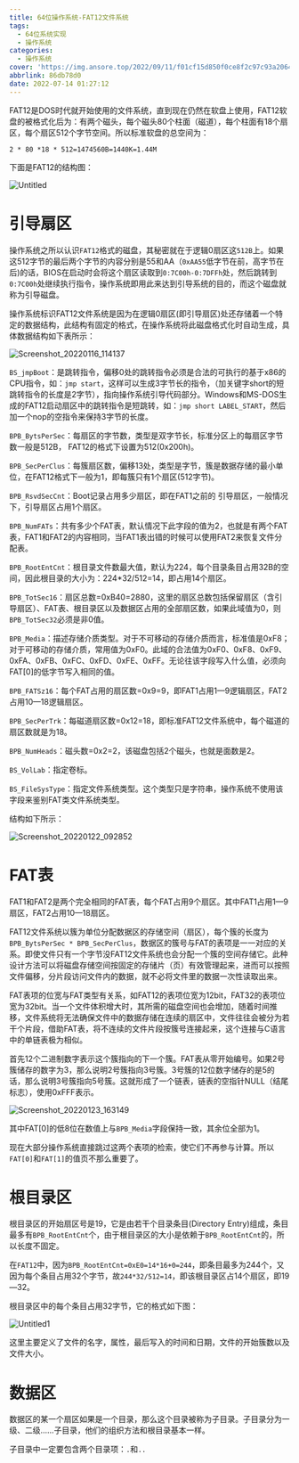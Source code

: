 ```yaml
---
title: 64位操作系统-FAT12文件系统
tags:
  - 64位系统实现
  - 操作系统
categories:
  - 操作系统
cover: 'https://img.ansore.top/2022/09/11/f01cf15d850f0ce8f2c97c93a206411c8d3bf927.png'
abbrlink: 86db78d0
date: 2022-07-14 01:27:12
---
```

 

FAT12是DOS时代就开始使用的文件系统，直到现在仍然在软盘上使用，FAT12软盘的被格式化后为：有两个磁头，每个磁头80个柱面（磁道），每个柱面有18个扇区，每个扇区512个字节空间。所以标准软盘的总空间为：

`2 * 80 *18 * 512=1474560B=1440K=1.44M`

下面是FAT12的结构图：

![Untitled](https://img.ansore.top/2022/07/04/3ef8f69d24adf08bf3cfc34cc2d02e5e.png)

# 引导扇区

操作系统之所以认识`FAT12`格式的磁盘，其秘密就在于逻辑0扇区这`512B`上。如果这512字节的最后两个字节的内容分别是55和AA（`0xAA55`低字节在前，高字节在后)的话，BIOS在启动时会将这个扇区读取到`0:7C00h-0:7DFFh`处，然后跳转到`0:7C00h`处继续执行指令，操作系统即用此来达到引导系统的目的，而这个磁盘就称为引导磁盘。

操作系统标识FAT12文件系统是因为在逻辑0扇区(即引导扇区)处还存储着一个特定的数据结构，此结构有固定的格式，在操作系统将此磁盘格式化时自动生成，具体数据结构如下表所示：

![Screenshot_20220116_114137](https://img.ansore.top/2022/07/04/606721836dcce98f57423dd74ef31769.png)

`BS_jmpBoot`：是跳转指令，偏移0处的跳转指令必须是合法的可执行的基于x86的CPU指令，如：`jmp start`，这样可以生成3字节长的指令，（加关键字short的短跳转指令的长度是2字节），指向操作系统引导代码部分。Windows和MS-DOS生成的FAT12启动扇区中的跳转指令是短跳转，如：`jmp short LABEL_START`，然后加一个nop的空指令来保持3字节的长度。

`BPB_BytsPerSec`：每扇区的字节数，类型是双字节长，标准分区上的每扇区字节数一般是512B， FAT12的格式下设置为512(0x200h)。

`BPB_SecPerClus`：每簇扇区数，偏移13处，类型是字节，簇是数据存储的最小单位，在FAT12格式下一般为1，即每簇只有1个扇区(512字节)。

`BPB_RsvdSecCnt`：Boot记录占用多少扇区，即在FAT1之前的 引导扇区，一般情况下，引导扇区占用1个扇区。

`BPB_NumFATs`：共有多少个FAT表，默认情况下此字段的值为2，也就是有两个FAT表，FAT1和FAT2的内容相同，当FAT1表出错的时候可以使用FAT2来恢复文件分配表。

`BPB_RootEntCnt`：根目录文件数最大值，默认为224，每个目录条目占用32B的空间，因此根目录的大小为：224*32/512=14，即占用14个扇区。

`BPB_TotSec16`：扇区总数=0xB40=2880，这里的扇区总数包括保留扇区（含引导扇区）、FAT表、根目录区以及数据区占用的全部扇区数，如果此域值为0，则`BPB_TotSec32`必须是非0值。

`BPB_Media`：描述存储介质类型。对于不可移动的存储介质而言，标准值是0xF8；对于可移动的存储介质，常用值为0xF0。此域的合法值为0xF0、0xF8、0xF9、0xFA、0xFB、0xFC、0xFD、0xFE、0xFF。无论往该字段写入什么值，必须向FAT[0]的低字节写入相同的值。

`BPB_FATSz16`：每个FAT占用的扇区数=0x9=9，即FAT1占用1—9逻辑扇区，FAT2占用10—18逻辑扇区。

`BPB_SecPerTrk`：每磁道扇区数=0x12=18，即标准FAT12文件系统中，每个磁道的扇区数就是为18。

`BPB_NumHeads`：磁头数=0x2=2，该磁盘包括2个磁头，也就是面数是2。

`BS_VolLab`：指定卷标。

`BS_FileSysType`：指定文件系统类型。这个类型只是字符串，操作系统不使用该字段来鉴别FAT类文件系统类型。

结构如下所示：

![Screenshot_20220122_092852](https://img.ansore.top/2022/07/04/cacbdc6b82493449237e2ea10e46b4df.png)

# FAT表

FAT1和FAT2是两个完全相同的FAT表，每个FAT占用9个扇区。其中FAT1占用1—9扇区，FAT2占用10—18扇区。

FAT12文件系统以簇为单位分配数据区的存储空间（扇区），每个簇的长度为`BPB_BytsPerSec * BPB_SecPerClus`，数据区的簇号与FAT的表项是一一对应的关系。即使文件只有一个字节没FAT12文件系统也会分配一个簇的空间存储它。此种设计方法可以将磁盘存储空间按固定的存储片（页）有效管理起来，进而可以按照文件偏移，分片段访问文件内的数据，就不必将文件里的数据一次性读取出来。

FAT表项的位宽与FAT类型有关系，如FAT12的表项位宽为12bit，FAT32的表项位宽为32bit。当一个文件体积增大时，其所需的磁盘空间也会增加，随着时间推移，文件系统将无法确保文件中的数据存储在连续的扇区中，文件往往会被分为若干个片段，借助FAT表，将不连续的文件片段按簇号连接起来，这个连接与C语言中的单链表极为相似。

首先12个二进制数字表示这个簇指向的下一个簇。FAT表从零开始编号。如果2号簇储存的数字为3，那么说明2号簇指向3号簇。3号簇的12位数字储存的是5的话，那么说明3号簇指向5号簇。这就形成了一个链表，链表的空指针NULL（结尾标志），使用0xFFF表示。

![Screenshot_20220123_163149](https://img.ansore.top/2022/07/04/ac2c98e7a3bfbfc1d88cb4b153f00f32.png)

其中FAT[0]的低8位在数值上与`BPB_Media`字段保持一致，其余位全部为1。

现在大部分操作系统直接跳过这两个表项的检索，使它们不再参与计算。所以`FAT[0]`和`FAT[1]`的值页不那么重要了。

# 根目录区

根目录区的开始扇区号是19，它是由若干个目录条目(Directory Entry)组成，条目最多有`BPB_RootEntCnt`个，由于根目录区的大小是依赖于`BPB_RootEntCnt`的，所以长度不固定。

在`FAT12`中，因为`BPB_RootEntCnt=0xE0=14*16+0=244`，即条目最多为244个，又因为每个条目占用32个字节，故`244*32/512=14`，即该根目录区占14个扇区，即19—32。

根目录区中的每个条目占用32字节，它的格式如下图：

![Untitled1](https://img.ansore.top/2022/07/04/17438e00f70a21c8f77efa4e7be01b97.png)

这里主要定义了文件的名字，属性，最后写入的时间和日期，文件的开始簇数以及文件大小。

# 数据区

数据区的某一个扇区如果是一个目录，那么这个目录被称为子目录。子目录分为一级、二级……子目录，他们的组织方法和根目录基本一样。

子目录中一定要包含两个目录项：`.`和`..`
